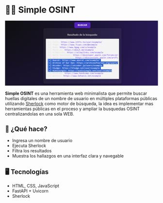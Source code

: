 # 🕵️‍♂️ Simple OSINT

![IMAGEN](assets/SIMPLE_OSINT_CAPTURA.png)


**Simple OSINT** es una herramienta web minimalista que permite buscar huellas digitales de un nombre de usuario en múltiples plataformas públicas utilizando [Sherlock](https://github.com/sherlock-project/sherlock) como motor de búsqueda, la idea es implementar mas herramientas públicas en el proceso y ampliar la busquedas OSINT centralizandolas en una sola WEB.

## 🔎 ¿Qué hace?

- Ingresa un nombre de usuario
- Ejecuta Sherlock 
- Filtra los resultados 
- Muestra los hallazgos en una interfaz clara y navegable

## 🖥️ Tecnologías

-  HTML, CSS, JavaScript
-  FastAPI + Uvicorn
-  Sherlock

